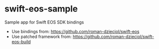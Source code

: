 # swift-eos-sample
Sample app for Swift EOS SDK bindings

* Use bindings from: https://github.com/roman-dzieciol/swift-eos
* Use patched framework from: https://github.com/roman-dzieciol/swift-eos-build
